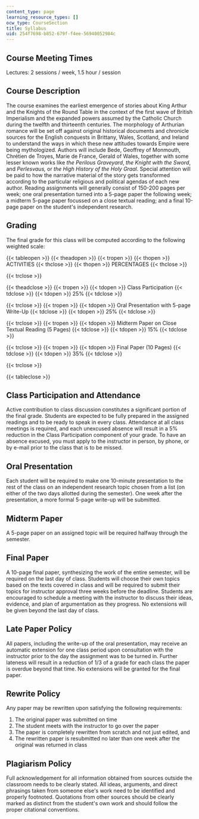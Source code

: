 ```yaml
---
content_type: page
learning_resource_types: []
ocw_type: CourseSection
title: Syllabus
uid: 254f7698-b852-679f-f4ee-56940052984c
---
```


Course Meeting Times
--------------------

Lectures: 2 sessions / week, 1.5 hour / session

Course Description
------------------

The course examines the earliest emergence of stories about King Arthur and the Knights of the Round Table in the context of the first wave of British Imperialism and the expanded powers assumed by the Catholic Church during the twelfth and thirteenth centuries. The morphology of Arthurian romance will be set off against original historical documents and chronicle sources for the English conquests in Brittany, Wales, Scotland, and Ireland to understand the ways in which these new attitudes towards Empire were being mythologized. Authors will include Bede, Geoffrey of Monmouth, Chrétien de Troyes, Marie de France, Gerald of Wales, together with some lesser known works like _the_ _Perilous Graveyard_, _the_ _Knight with the Sword_, and _Perlesvaus,_ or _the High History of the Holy Graal_. Special attention will be paid to how the narrative material of the story gets transformed according to the particular religious and political agendas of each new author. Reading assignments will generally consist of 150-200 pages per week; one oral presentation turned into a 5-page paper the following week; a midterm 5-page paper focussed on a close textual reading; and a final 10-page paper on the student's independent research.

Grading
-------

The final grade for this class will be computed according to the following weighted scale:

{{< tableopen >}}
{{< theadopen >}}
{{< tropen >}}
{{< thopen >}}
ACTIVITIES
{{< thclose >}}
{{< thopen >}}
PERCENTAGES
{{< thclose >}}

{{< trclose >}}

{{< theadclose >}}
{{< tropen >}}
{{< tdopen >}}
Class Participation
{{< tdclose >}}
{{< tdopen >}}
25%
{{< tdclose >}}

{{< trclose >}}
{{< tropen >}}
{{< tdopen >}}
Oral Presentation with 5-page Write-Up
{{< tdclose >}}
{{< tdopen >}}
25%
{{< tdclose >}}

{{< trclose >}}
{{< tropen >}}
{{< tdopen >}}
Midterm Paper on Close Textual Reading (5 Pages)
{{< tdclose >}}
{{< tdopen >}}
15%
{{< tdclose >}}

{{< trclose >}}
{{< tropen >}}
{{< tdopen >}}
Final Paper (10 Pages)
{{< tdclose >}}
{{< tdopen >}}
35%
{{< tdclose >}}

{{< trclose >}}

{{< tableclose >}}

Class Participation and Attendance
----------------------------------

Active contribution to class discussion constitutes a significant portion of the final grade. Students are expected to be fully prepared in the assigned readings and to be ready to speak in every class. Attendance at all class meetings is required, and each unexcused absence will result in a 5% reduction in the Class Participation component of your grade. To have an absence excused, you must apply to the instructor in person, by phone, or by e-mail prior to the class that is to be missed.

Oral Presentation
-----------------

Each student will be required to make one 10-minute presentation to the rest of the class on an independent research topic chosen from a list (on either of the two days allotted during the semester). One week after the presentation, a more formal 5-page write-up will be submitted.

Midterm Paper
-------------

A 5-page paper on an assigned topic will be required halfway through the semester.

Final Paper
-----------

A 10-page final paper, synthesizing the work of the entire semester, will be required on the last day of class. Students will choose their own topics based on the texts covered in class and will be required to submit their topics for instructor approval three weeks before the deadline. Students are encouraged to schedule a meeting with the instructor to discuss their ideas, evidence, and plan of argumentation as they progress. No extensions will be given beyond the last day of class.

Late Paper Policy
-----------------

All papers, including the write-up of the oral presentation, may receive an automatic extension for one class period upon consultation with the instructor prior to the day the assignment was to be turned in. Further lateness will result in a reduction of 1/3 of a grade for each class the paper is overdue beyond that time. No extensions will be granted for the final paper.

Rewrite Policy
--------------

Any paper may be rewritten upon satisfying the following requirements:

1.  The original paper was submitted on time
2.  The student meets with the instructor to go over the paper
3.  The paper is completely rewritten from scratch and not just edited, and
4.  The rewritten paper is resubmitted no later than one week after the original was returned in class

Plagiarism Policy
-----------------

Full acknowledgement for all information obtained from sources outside the classroom needs to be clearly stated. All ideas, arguments, and direct phrasings taken from someone else's work need to be identified and properly footnoted. Quotations from other sources should be clearly marked as distinct from the student's own work and should follow the proper citational conventions.